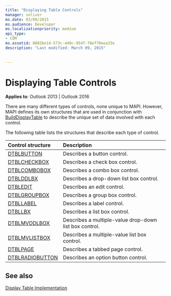 ```yaml
---
title: "Displaying Table Controls"
manager: soliver
ms.date: 03/09/2015
ms.audience: Developer
ms.localizationpriority: medium
api_type:
- COM
ms.assetid: 0882be14-573c-440c-954f-76ef70eea33e
description: "Last modified: March 09, 2015"
 
 
---
```


# Displaying Table Controls

  
  
**Applies to**: Outlook 2013 | Outlook 2016 
  
There are many different types of controls, none unique to MAPI. However, MAPI defines its own structures that are used in conjunction with [BuildDisplayTable](builddisplaytable.md) to describe the unique set of data involved with each control. 
  
The following table lists the structures that describe each type of control. 
  
|**Control structure**|**Description**|
|:-----|:-----|
|[DTBLBUTTON](dtblbutton.md) <br/> |Describes a button control.  <br/> |
|[DTBLCHECKBOX](dtblcheckbox.md) <br/> |Describes a check box control.  <br/> |
|[DTBLCOMBOBOX](dtblcombobox.md) <br/> |Describes a combo box control.  <br/> |
|[DTBLDDLBX](dtblddlbx.md) <br/> |Describes a drop-down list box control.  <br/> |
|[DTBLEDIT](dtbledit.md) <br/> |Describes an edit control.  <br/> |
|[DTBLGROUPBOX](dtblgroupbox.md) <br/> |Describes a group box control.  <br/> |
|[DTBLLABEL](dtbllabel.md) <br/> |Describes a label control.  <br/> |
|[DTBLLBX](dtbllbx.md) <br/> |Describes a list box control.  <br/> |
|[DTBLMVDDLBOX](dtblmvddlbox.md) <br/> |Describes a multiple-value drop-down list box control.  <br/> |
|[DTBLMVLISTBOX](dtblmvlistbox.md) <br/> |Describes a multiple-value list box control.  <br/> |
|[DTBLPAGE](dtblpage.md) <br/> |Describes a tabbed page control.  <br/> |
|[DTBLRADIOBUTTON](dtblradiobutton.md) <br/> |Describes an option button control.  <br/> |
   
## See also



[Display Table Implementation](display-table-implementation.md)

